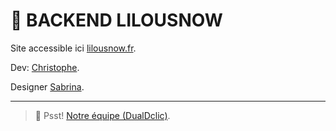 # 🚀 BACKEND LILOUSNOW

Site accessible ici [lilousnow.fr](https://lilousnow.fr).

Dev: [Christophe](https://christophe-le-goff.com).

Designer [Sabrina](https://sabrina-dossantos.fr).

---

> 🤫 Psst! [Notre équipe (DualDclic)](https://dualdclic.fr).
